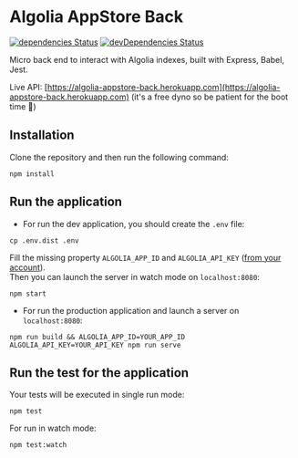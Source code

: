 
# Algolia AppStore Back

[![dependencies Status](https://david-dm.org/samouss/algolia-appstore-back/status.svg)](https://david-dm.org/samouss/algolia-appstore-back) [![devDependencies Status](https://david-dm.org/samouss/algolia-appstore-back/dev-status.svg)](https://david-dm.org/samouss/algolia-appstore-back?type=dev)

Micro back end to interact with Algolia indexes, built with Express, Babel, Jest.

Live API: [https://algolia-appstore-back.herokuapp.com](https://algolia-appstore-back.herokuapp.com) (it's a free dyno so be patient for the boot time 🙂)

## Installation

Clone the repository and then run the following command:

```
npm install
```

## Run the application

- For run the dev application, you should create the `.env` file:

```
cp .env.dist .env
```

Fill the missing property `ALGOLIA_APP_ID` and `ALGOLIA_API_KEY` ([from your account](https://www.algolia.com)).  
Then you can launch the server in watch mode on `localhost:8080`:

```
npm start
```

- For run the production application and launch a server on `localhost:8080`:

```
npm run build && ALGOLIA_APP_ID=YOUR_APP_ID ALGOLIA_API_KEY=YOUR_API_KEY npm run serve
```

## Run the test for the application

Your tests will be executed in single run mode:

```
npm test
```

For run in watch mode:

```
npm test:watch
```

